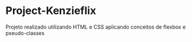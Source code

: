 # Project-Kenzieflix
Projeto realizado utilizando HTML  e CSS aplicando conceitos de flexbox e pseudo-classes
